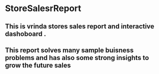 # StoreSalesrReport
## This is vrinda stores sales report and interactive dashoboard .
## This report solves many sample buisness problems and has also some strong insights to grow the future sales

